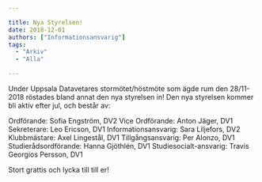 ```yaml
---

title: Nya Styrelsen!
date: 2018-12-01
authors: ["Informationsansvarig"]
tags:
  - "Arkiv"
  - "Alla"

---
```


Under Uppsala Datavetares stormötet/höstmöte som ägde rum den 28/11-2018 röstades bland annat den nya styrelsen in!
Den nya styrelsen kommer bli aktiv efter jul, och består av:

 Ordförande:               Sofia Engström, DV2
 Vice Ordförande:          Anton Jäger, DV1
 Sekreterare:              Leo Ericson, DV1
 Informationsansvarig:     Sara Liljefors, DV2
 Klubbmästare:             Axel Lingestål, DV1
 Tillgångsansvarig:        Per Alonzo, DV1
 Studierådsordförande:     Hanna Gjöthlén, DV1
 Studiesocialt-ansvarig:   Travis Georgios Persson, DV1



Stort grattis och lycka till till er!